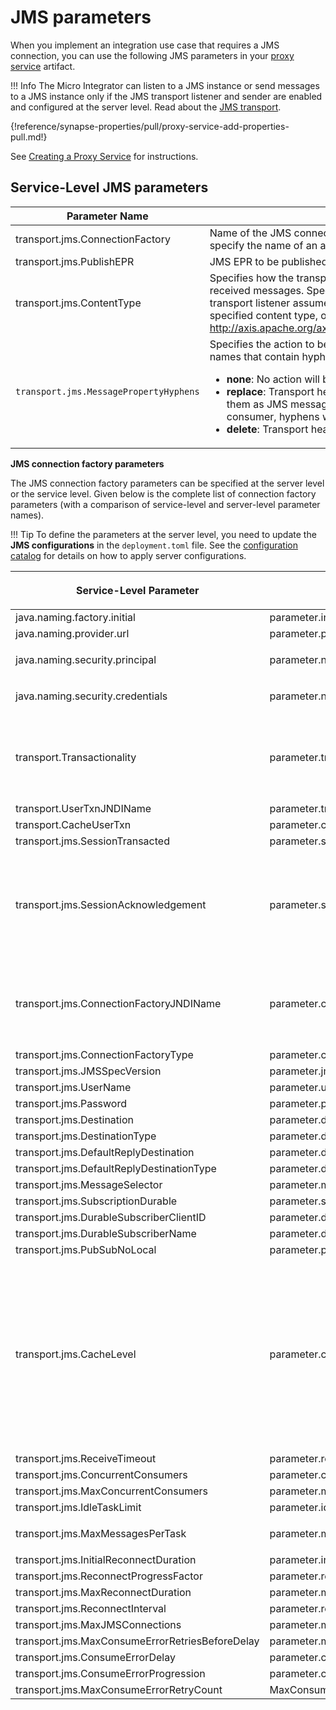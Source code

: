 # JMS parameters

When you implement an integration use case that requires a JMS connection, you can use the following JMS parameters in your [proxy service]({{base_path}}/develop/creating-artifacts/creating-a-proxy-service) artifact.

!!! Info
    The Micro Integrator can listen to a JMS instance or send messages to a JMS instance only if the JMS transport listener and sender are enabled and configured at the server level. Read about the [JMS transport]({{base_path}}/install-and-setup/setup/transport-configurations/configuring-transports/#configuring-the-jms-transport).

{!reference/synapse-properties/pull/proxy-service-add-properties-pull.md!}

See [Creating a Proxy Service]({{base_path}}/develop/creating-artifacts/creating-a-proxy-service) for instructions.

## Service-Level JMS parameters

<table>
      <tr>
         <th>
            Parameter Name
         </th>
         <th>
            Description
         </th>
      </tr>
   <tbody>
      <tr>
         <td>
            transport.jms.ConnectionFactory
         </td>
         <td>
            Name of the JMS connection factory the service should use. You can specify the name of an already defined connection factory.
         </td>
      </tr>
      <tr>
         <td>
            transport.jms.PublishEPR
         </td>
         <td>
            JMS EPR to be published in the WSDL. Specify a JMS EPR.
         </td>
      </tr>
      <tr>
         <td>transport.jms.ContentType</td>
         <td>Specifies how the transport listener should determine the content type of received messages. Specify a simple string value, in which case the transport listener assumes that the received messages always have the specified content type, or a set of rules. For more information, see <a href="http://axis.apache.org/axis2/java/transports/jms.html#Service_configuration">http://axis.apache.org/axis2/java/transports/jms.html#Service_configuration</a>.</td>
      </tr>
      <tr>
         <td>
            <code>transport.jms.MessagePropertyHyphens</code>
         </td>
         <td>Specifies the action to be taken when there are JMS Message property names that contain hyphens. The possible values are as follows:
            <ul>
               <li><b>none</b>: No action will be taken. This is the default value.</li>
               <li><b>replace</b>: Transport headers with hyphens will be replaced before adding them as JMS message properties, and if the Micro Integrator is the consumer, hyphens will be reintroduced on message retrieval.</li>
               <li>
                  <b>delete</b>: Transport headers with hyphens will be deleted.
               </li>
            </ul>
         </td>
      </tr>
   </tbody>
</table>

**JMS connection factory parameters**

The JMS connection factory parameters can be specified at the server level or the service level. Given below is the complete list of connection factory parameters (with a comparison of service-level and server-level parameter names).

!!! Tip
    To define the parameters at the server level, you need to update the **JMS configurations** in the `deployment.toml` file. See the [configuration catalog]({{base_path}}/reference/config-catalog-mi) for details on how to apply server configurations.

<table>
      <tr>
         <th>
            <p>Service-Level Parameter</p>
         </th>
         <th>
            <p>Server Parameter</p>
         </th>
         <th>
            <p>Description</p>
         </th>
      </tr>
   <tbody>
      <tr>
        <td>
           java.naming.factory.initial
        </td>
         <td>
            parameter.initial_naming_factory  
         </td>
         <td>
            JNDI initial context factory class. The class must implement the <code>java.naming.spi.InitialContextFactory</code> interface. The default value is <code>org.apache.activemq.jndi.ActiveMQInitialContextFactory</code>.
         </td>
      </tr>
      <tr>
        <td>
           java.naming.provider.url
        </td>
         <td>
            parameter.provider_url
         </td>
         <td>
            URL of the JNDI provider. By default, the value is <code>tcp://localhost:61616</code>.
         </td>
      </tr>
      <tr>
         <td>
           java.naming.security.principal
         </td>
         <td>
            parameter.naming_security_principal
         </td>
         <td>
            <p>JNDI Username.</p>
         </td>
      </tr>
      <tr>
         <td>
           java.naming.security.credentials
         </td>
         <td>
            parameter.naming_security_credential
         </td>
         <td>
            <p>JNDI password.</p>
         </td>
      </tr>
      <tr>
         <td>
           transport.Transactionality
         </td>
         <td>
            parameter.transactionality
         </td>
         <td>
            Preferred mode of transactionality.</br>
            <b>Note</b>: In the Micro Integrator, JMS transactions only work with either the Callout mediator or the Call mediator in blocking mode. The possible values are as follows:
            <ul>
               <li><b>none</b>: Disables transactions in the JMS transport.</li>
               <li><b>local</b>: Enables local JMS session transactions.</li>
               <li><b>jta</b>: Enables global JTA transactions.</li>
            </ul>
         </td>
      </tr>
      <tr>
          <td>
             transport.UserTxnJNDIName
          </td>
         <td>
            parameter.transaction_jndi_name
         </td>
         <td>
           JNDI name to be used to require user transaction. The default value is <code>java:comp/UserTransaction</code>.
         </td>
      </tr>
      <tr>
          <td>
             transport.CacheUserTxn
          </td>
         <td>
            parameter.cache_user_transaction
         </td>
         <td>
            Whether caching for user transactions should be enabled or not. By default, this setting is <code>true</code>.
         </td>
      </tr>
      <tr>
          <td>
             transport.jms.SessionTransacted
          </td>
         <td>
            parameter.session_transaction
         </td>
         <td>
            Whether the JMS session should be transacted or not. By default, this setting is <code>true</code> (if transactionality is 'local').
         </td>
      </tr>
      <tr>
        <td>
          transport.jms.SessionAcknowledgement
        </td>
        <td>
           parameter.session_acknowledgement
         </td>
         <td>
           JMS session acknowledgment mode. The possible values are, as follows:
           <ul>
               <li><em>AUTO_ACKNOWLEDGE:</em> The session automatically acknowledges the consumer receipt of messages when message processing has finished.</li>
               <li><em>CLIENT_ACKNOWLEDGE:</em> The consumer acknowledges all messages delivered so far by the session. If the consumer falls behind in its processing, a large number of unacknowledged messages can build up.</li>
               <li><em>DUPS_OK_ACKNOWLEDGE:</em> The session lazily acknowledges the delivery of messages to the consumer. Lazy means that the consumer can delay acknowledgement to the server until a convenient time. During a delay, the server might redeliver messages. This mode reduces session overhead but the consumer can receive duplicate messages should JMS fail,</li>
               <li><em>SESSION_TRANSACTED:</em> The session is a related group of consumed or produced messages that are treated as a single unit of work.</li>
            </ul>
            Also see <a href="https://wso2.com/library/articles/2013/01/jms-message-delivery-reliability-acknowledgement-patterns/">JMS Message Delivery Reliability and Acknowledgement Patterns</a>.
         </td>
      </tr>
      <tr>
        <td>
           transport.jms.ConnectionFactoryJNDIName
        </td>
         <td>
            parameter.connection_factory_name
         </td>
         <td>
            The JNDI name of the connection factory.</br></br>
            The possible values are as follows:
            <ul>
               <li>QueueConnectionFactory</li>
               <li>TopicConnectionFactory</li>
            </ul>
         </td>
      </tr>
      <tr>
          <td>
             transport.jms.ConnectionFactoryType
          </td>
         <td>
            parameter.connection_factory_type
         </td>
         <td>
           Type of the connection factory. The possible values are <code>queue</code>, or <code>topic</code>. The default value is <code>queue</code>.
         </td>
      </tr>
      <tr>
          <td>
             transport.jms.JMSSpecVersion
          </td>
         <td>
            parameter.jms_spec_version
         </td>
         <td>
            JMS API version. Possible values are <code>1.1</code> or <code>1.0.2b</code>. The default value is <code>1.1</code>.
         </td>
      </tr>
      <tr>
         <td>
           transport.jms.UserName
         </td>
         <td>
            parameter.username
         </td>
         <td>
            The JMS connection username.
         </td>
      </tr>
      <tr>
          <td>
             transport.jms.Password
          </td>
         <td>
            parameter.password
         </td>
         <td>
            The JMS connection password.
         </td>
      </tr>
      <tr>
         <td>
           transport.jms.Destination
         </td>    
         <td>
           parameter.destination
         </td>
         <td>
            The JNDI name of the destination.
         </td>
      </tr>
      <tr>
          <td>
             transport.jms.DestinationType
          </td>
         <td>
            parameter.destination_type
         </td>
         <td>
            Type of the destination. Possible values are <code>queue</code>, or <code>topic</code>. The default setting is <code>queue</code>.
         </td>
      </tr>
      <tr>
          <td>
             transport.jms.DefaultReplyDestination
          </td>
         <td>
            parameter.default_reply_destination
         </td>
         <td>
            JNDI name of the default reply destination.
         </td>
      </tr>
      <tr>
          <td>
             transport.jms.DefaultReplyDestinationType
          </td>
         <td>
            parameter.default_destination_type
         </td>
         <td>
            Type of the reply destination. Possible values are <code>queue</code>, or <code>topic</code>. Defaults to the type of the destination.
         </td>
      </tr>
      <tr>
          <td>
             transport.jms.MessageSelector
          </td>
         <td>
            parameter.message_selector
         </td>
         <td>
            Message selector implementation.
         </td>
      </tr>
      <tr>
          <td>
             transport.jms.SubscriptionDurable
          </td>
         <td>
            parameter.subscription_durable
         </td>
         <td>
            Whether the connection factory is subscription durable or not. By default, this parameter is set to <code>false</code>.
         </td>
      </tr>
      <tr>
          <td>
             transport.jms.DurableSubscriberClientID
          </td>
         <td>
            parameter.durable_subscriber_client_id
         </td>
         <td>
            The <code>ClientId</code> parameter when using durable subscriptions. This parameter is required if the value specified as <code>transport.jms.ubscriptionDurable</code> is <code>true</code>.
         </td>
      </tr>
      <tr>
          <td>
             transport.jms.DurableSubscriberName
          </td>
         <td>
            parameter.durable_subscriber_name
         </td>
         <td>
            The name of the durable subscriber. This parameter is required if the value specified as <code>transport.jms.SubscriptionDurable</code> is <code>true</code>.
         </td>
      </tr>
      <tr>
        <td>
           transport.jms.PubSubNoLocal
        </td>
         <td>parameter.pub_sub_local</td>
         <td>
            Whether the messages should be published by the same connection through which they were received. The default setting is <code>false</code>.
         </td>
      </tr>
      <tr>
          <td>
             transport.jms.CacheLevel
          </td>
         <td>parameter.cache_level</td>
         <td>
            The cache level with which JMS objects should be cached at start up. You can configure this in the ei.toml file if Micro Integrator acts as a JMS producer. Example:
            <div class="code panel pdl" style="border-width: 1px;">
                  <div class="codeContent panelContent pdl">
                     <div class="sourceCode" id="cb1" data-syntaxhighlighter-params="brush: java; gutter: false; theme: Confluence" data-theme="Confluence" style="brush: java; gutter: false; theme: Confluence">
                        <pre class="sourceCode java"><code class="sourceCode java"><span id="cb1-1"><a href="#cb1-1"></a>&lt;endpoint&gt;</span>
<span id="cb1-2"><a href="#cb1-2"></a>   &lt;address uri=<span class="st">&quot;jms:/example.MyQueue?transport.jms.ConnectionFactoryJNDIName=QueueConnectionFactory&amp;java.naming.factory.initial=org.wso2.andes.jndi.PropertiesFileInitialContextFactory&amp;java.naming.provider.url=repository/conf/jndi.properties&amp;transport.jms.DestinationType=queue&amp;transport.jms.CacheLevel=producer&quot;</span>/&gt;</span>
<span id="cb1-3"><a href="#cb1-3"></a>&lt;/endpoint&gt;</span></code></pre>
                     </div>
                  </div>
            </div>
            If the Micro Integrator is a JMS consumer, you can configure a proxy service. Following are the possible values for this parameter:
            <ul>
               <li><strong>none</strong>: None of the JMS objects will be cached.</li>
               <li><strong>connection</strong>: JMS connection objects will be cached.</li>
               <li><strong>session</strong>: JMS connection and session objects will be cached.</li>
               <li><strong>consumer</strong>: JMS connection, session, and consumer objects will be cached.</li>
               <li><strong>producer</strong>: JMS connection, session, and producer objects will be cached.</li>
               <li><strong>auto</strong>: An appropriate cache level will be used based on the transaction strategy.</li>
            </ul>
            </div>
         By default, this parameter is set to <code>auto</code>.
         </td>
      </tr>
      <tr>
          <td>
             transport.jms.ReceiveTimeout
          </td>
         <td>
            parameter.receive_timeout
         </td>
         <td>
            Time to wait for a JMS message during polling. Set this parameter value to a negative integer to wait indefinitely. Set to zero to prevent waiting. The default value is <code>1000</code> milliseconds.
         </td>
      </tr>
      <tr>
          <td>
             transport.jms.ConcurrentConsumers
          </td>
         <td>parameter.concurrent_consumer</td>
         <td>
            Number of concurrent threads to be started to consume messages when polling. You can specify any positive integer. However, for topics, this parameters should always be set to <code>1</code>.
         </td>
      </tr>
      <tr>
          <td>
             transport.jms.MaxConcurrentConsumers
          </td>
         <td>parameter.max_concurrent_consumer</td>
         <td>
            Maximum number of concurrent threads to use during polling. You can specify any positive integer. The default value is <code>1</code>.
         </td>
      </tr>
      <tr>
          <td>
             transport.jms.IdleTaskLimit
          </td>
         <td>parameter.idle_task_limit</td>
         <td>
            The number of idle runs per thread before it dies out. You can specify any positive integer. The default value is <code>10</code>.
         </td>
      </tr>
      <tr>
          <td>
             transport.jms.MaxMessagesPerTask
          </td>
         <td>parameter.max_message_per_task</td>
         <td>
            <p>The maximum number of successful message receipts per thread. You can specify any positive integer. The default value is <code>-1</code>. Use <code>-1</code> to indicate infinity.
         </td>
      </tr>
      <tr>
          <td>
             transport.jms.InitialReconnectDuration
          </td>
         <td>parameter.initial_reconnection_duration</td>
         <td>
           Initial reconnection attempts duration in milliseconds. You can specify any positive integer. The default value is <code>10000</code> milliseconds.
         </td>
      </tr>
      <tr>
          <td>
             transport.jms.ReconnectProgressFactor
          </td>
         <td>parameter.reconnect_progress_factor</td>
         <td>
            Factor by which the reconnection duration will be increased. You can specify any positive integer. The default value is <code>2</code>.
         </td>
      </tr>
      <tr>
          <td>
             transport.jms.MaxReconnectDuration
         </td>
         <td>parameter.max_reconnect_duration</td>
         <td>
            Maximum reconnection duration in milliseconds. The default value is <code>3600000</code> milliseconds (1 hour).
         </td>
      </tr>
      <tr>
         <td>transport.jms.ReconnectInterval</td>
         <td>parameter.reconnect_interval</td>
         <td>Reconnection interval in milliseconds. The default value is <code>3600000</code> milliseconds (1 hour).
         </td>
      </tr>
      <tr>
          <td>
             transport.jms.MaxJMSConnections
          </td>
         <td>parameter.max_jsm_connection</td>
         <td>
            Maximum cached JMS connections in the producer level. You can specify any positive integer. The default value is <code>10</code>.
         </td>
      </tr>
      <tr>
          <td>
             transport.jms.MaxConsumeErrorRetriesBeforeDelay
          </td>
         <td>parameter.max_consumer_error_retrieve_before_delay</td>
         <td>
            Number of retries on consume errors before sleep delay kicks in. You can specify any positive integer. The default value is <code>20</code>.
         </td>
      </tr>
      <tr>
          <td>
             transport.jms.ConsumeErrorDelay
          </td>
         <td>parameter.consume_error_delay</td>
         <td>
            Sleep delay when a consume error is encountered (in milliseconds). You can specify any positive integer. The default value is <code>100</code> milliseconds.
         </td>
      </tr>
      <tr>
          <td>
             transport.jms.ConsumeErrorProgression
          </td>
         <td>parameter.consume_error_progression</td>
         <td>
           Factor by which the consume error retry sleep will be increased. You can specify any positive integer. The default value is <code>2.0</code>.
         </td>
      </tr>
      <tr>
         <td>transport.jms.MaxConsumeErrorRetryCount</td>
         <td>MaxConsumeErrorRetryCount</td>
         <td>
            The maximum number of times the consumer should retry upon receiving a consumer error. You need to introduce this parameter only if the broker has issues notifying the Exception Listeners about the exceptions that occurred. You can specify any positive integer. The default value is <code>1</code>.
         </td>
      </tr>
   </tbody>
</table>
